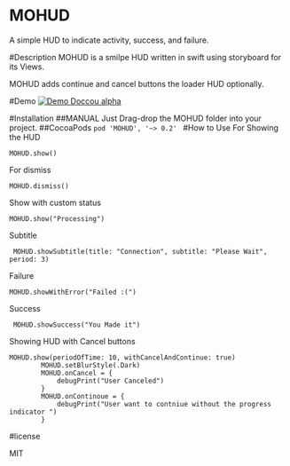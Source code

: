 # MOHUD
A simple HUD to indicate activity, success, and failure.


#Description
MOHUD is a smilpe HUD written in swift using storyboard for its Views.
 
MOHUD adds continue and cancel buttons the loader HUD optionally.

#Demo
[![Demo Doccou alpha](https://j.gifs.com/y580lQ.gif)](https://youtu.be/02KHdUj7AMA)


#Installation
##MANUAL
Just Drag-drop the MOHUD folder into your project.
##CocoaPods
`pod 'MOHUD', '~> 0.2' `
#How to Use
For Showing the HUD 

`
MOHUD.show()
`

For dismiss 

`MOHUD.dismiss()`

Show with custom status 

`MOHUD.show("Processing")`

Subtitle

` MOHUD.showSubtitle(title: "Connection", subtitle: "Please Wait", period: 3)`

Failure

`MOHUD.showWithError("Failed :(")`

Success

` MOHUD.showSuccess("You Made it")`

Showing HUD with Cancel buttons 

````
MOHUD.show(periodOfTime: 10, withCancelAndContinue: true)
        MOHUD.setBlurStyle(.Dark)
        MOHUD.onCancel = {
            debugPrint("User Canceled")
        }
        MOHUD.onContinoue = {
            debugPrint("User want to contniue without the progress indicator ")
        }
````
#license

MIT
